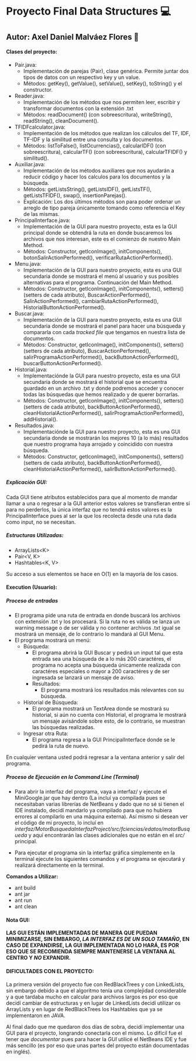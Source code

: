 # Proyecto Final Data Structures 💻
## Autor: Axel Daniel Malváez Flores 🦈

#### Clases del proyecto:

* Pair.java:
	* Implementación de parejas (Pair), clase genérica. Permite juntar dos tipos de datos con un respectivo key y un value.
	* Métodos: getKey(), getValue(), setValue(), setKey(), toString() y el constructor.
* Reader.java:
	* Implementación de los métodos que nos permiten leer, escribir y transformar documentos con la extensión .txt
	* Métodos: readDocument() (con sobreescritura), writeString(), readString(), cleanDocument().
* TFIDFcalculator.java:
	* Implementación de los métodos que realizan los cálculos del TF, IDF, TF-IDF y la similitud entre una consulta y los documentos.
	* Métodos: listToFalse(), listOcurrencias(), calcularIDF() (con sobreescritura), calcularTF() (con sobreescritura), calcularTFIDF() y 				similitud(). 
* Auxiliar.java:
	* Implementación de los métodos auxiliares que nos ayudarán a reducir código y hacer los calculos para los documentos y la búsqueda.
	* Métodos: getListsString(), getListsIDF(), getListsTF(), getListsTFIDF(), swap(), insertionParejas().
	* Explicación: Los dos últimos métodos son para poder ordenar un arreglo de tipo pareja únicamente tomando como referencia el Key de las 					  mismas.
* PrincipalInterface.java:
	* Implementación de la GUI para nuestro proyecto, esta es la GUI principal donde se obtendrá la ruta en donde buscaremos los archivos que 	  nos interesan, este es el comienzo de nuestro Main Method.
	* Métodos: Constructor, getIconImage(), initComponents(), botonSalirActionPerformed(), verificarRutaActionPerformed(). 
* Menu.java:
	* Implementación de la GUI para nuestro proyecto, esta es una GUI secundaria donde se mostrará el menú al usuario y sus posibles 	  alternativas para el programa. Continuación del Main Method.
	* Métodos: Constructor, getIconImage(), initComponents(), setters() (setters de cada atributo), BuscarActionPerformed(), SalirActionPerformed(), cambiarRutaActionPerformed(), HistorialButtonActionPerformed().
* Buscar.java:
	* Implementación de la GUI para nuestro proyecto, esta es una GUI secundaria donde se mostrará el panel para hacer una búsqueda y compararla con cada *tracked file* que tengamos en nuestra lista de documentos.
	* Métodos: Constructor, getIconImage(), initComponents(), setters() (setters de cada atributo), BuscarActionPerformed(), salirProgramaActionPerformed(), backButtonActionPerformed(), buscarButtonActionPerformed(). 
* Historial.java:
	* Implementaciónde la GUI para nuestro proyecto, esta es una GUI secundaria donde se mostrará el historial que se encuentra guardado en un 	  archivo .txt y donde podremos acceder y conocer todas las búsquedas que hemos realizado y de querer borrarlas.
	* Métodos: Constructor, getIconImage(), initComponents(), setters() (setters de cada atributo), backButtonActionPerformed(), 				 cleanHistorialActionPerformed(), salirProgramaActionPerformed(), addHistorial().
* Resultados.java:
	* Implementaciónde la GUI para nuestro proyecto, esta es una GUI secundaria donde se mostrarán los mejores 10 (a lo más) resultados que 	  nuestro programa haya arrojado y coincidido con nuestra búsqueda. 
	* Métodos: Constructor, getIconImage(), initComponents(), setters() (setters de cada atributo), backButtonActionPerformed(), 				 cleanHistorialActionPerformed(), salirButtonActionPerformed().

##### Explicación GUI:
Cada GUI tiene atributos establecidos para que al momento de mandar llamar a una o regresar a la GUI anterior estos valores se transfieran entre sí para no perderlos, la única interfaz que no tendrá estos valores es la PrincipalInterface pues al ser la que los recolecta desde una ruta dada como input, no se necesitan.


##### Estructuras Utilizadas: 
* ArrayLists\<K>
* Pair\<V, K>
* Hashtables\<K, V>

Su acceso a sus elementos se hace en O(1) en la mayoría de los casos.

#### Execution (Usuario):
##### Proceso de entradas
* El programa pide una ruta de entrada en donde buscará los archivos con extensión .txt y los procesará. Si la ruta no es válida se lanza un warning message o de ser válida y no contener archivos .txt igual se mostrará un mensaje, de lo contrario lo mandará al GUI Menu.
* El programa mostrará un menú:
	* Búsqueda:
		* El programa abrirá la GUI Buscar y pedirá un input tal que esta entrada sea una búsqueda de a lo más 200 caractéres, el programa no 		  acepta una búsqueda únicamente realizada con caractéres especiales o mayor a 200 caractéres y de ser ingresada se lanzará un mensaje 		  de aviso.
		* Resultados:
			* El programa mostrará los resultados más relevantes con su búsqueda.
	* Historial de Búsqueda:
		* El programa mostrará un TextArea donde se mostrará su historial, si aún no cuenta con Historial, el programa le mostrará un mensaje 		  avisándole sobre esto, de lo contrario, se muestran las búsquedas realizadas.
	* Ingresar otra Ruta:
		* El programa regresa a la GUI PrincipalInterface donde se le pedirá la ruta de nuevo.

En cualquier ventana usted podrá regresar a la ventana anterior y salir del programa. 

##### Proceso de Ejecución en la Command Line (Terminal)
* Para abrir la interfaz del programa, vaya a interfaz/ y ejecute el MiniGoogle.jar que hay dentro (La incluí ya compilada pues se necesitaban varias librerías de NetBeans y dado que no sé si tienen el IDE instalado, decidí mandarlo ya compilado para que no hubiera errores al compilarlo en una máquina externa). Así mismo si desean ver el código de mi proyecto, lo incluí en *interfaz/MotorBusquedaInterfazProject/src/fciencias/edatos/motorBusqueda*  y aquí encontrarán las clases adicionales que no están en el *src/* principal.

* Para ejecutar el programa sin la interfaz gráfica simplemente en la terminal ejecute los siguientes comandos y el programa se ejecutará y realizará directamente en la terminal.

**Comandos a Utilizar:**

* ant build
* ant jar
* ant run
* ant clean

#### Nota GUI:
**LAS GUI ESTÁN IMPLEMENTADAS DE MANERA QUE PUEDAN MINIMIZARSE, SIN EMBARGO, _LA INTERFAZ ES DE UN SOLO TAMAÑO_, EN CASO DE EXPANDIRSE, LA GUI IMPLEMENTADA NO LO HARÁ, ES POR ESO QUE SE RECOMIENDA SIEMPRE MANTENERSE LA VENTANA AL CENTRO Y _NO_ EXPANDIR.**

#### DIFICULTADES CON EL PROYECTO: 

La primera versión del proyecto fue con RedBlackTrees y con LinkedLists, sin embargo debido a que el algoritmo tenía una complejidad considerable y a que tardaba mucho en calcular para archivos largos es por eso que decidí cambiar de estructuras y en lugar de LinkedLists decidí utilizar os ArrayLists y en lugar de RedBlackTrees los Hashtables que ya se implementaron en JAVA.

Al final dado que me quedaron dos días de sobra, decidí implementar una GUI para el proyecto, longrando conectarla con el mismo. Lo difícil fue el tener que *documentar* pues para hacer la *GUI* utilicé el NetBeans IDE y fue más sencillo (es por eso que unas partes del proyecto están documentadas en inglés).






